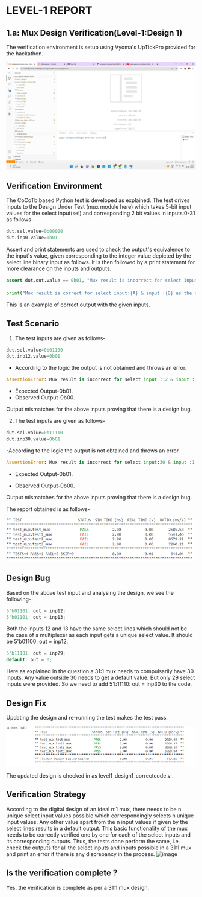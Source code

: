 # LEVEL-1 REPORT 
## 1.a: Mux Design Verification(Level-1:Design 1)
The verification environment is setup using Vyoma's UpTickPro provided for the hackathon.

![Image Link](https://github.com/vyomasystems-lab/challenges-Amreen-Kaur/blob/master/images/ss.jpg)

## Verification Environment
The CoCoTb based Python test is developed as explained. The test drives inputs to the Design Under Test (mux module here) which takes 5-bit input values for the select input(sel) and corresponding 2 bit values in inputs:0-31 as follows-
```python
dut.sel.value=0b00000
dut.inp0.value=0b01
```
Assert and print statements are used to check the output's equivalence to the input's value, given corresponding to the integer value depicted by the select line binary input as follows. It is then followed by a print statement for more clearance on the inputs and outputs.
```python
assert dut.out.value == 0b01, "Mux result is incorrect for select input:{A} & input :{B} as the output is not :{C} rather it is {D}".format(A = int(dut.sel.value),B = int(dut.inp0.value),C = int(dut.inp0.value),D = int(dut.out.value))

print("Mux result is correct for select input:{A} & input :{B} as the output is :{C} and not {D}".format(A = int(dut.sel.value),B = int(dut.inp0.value),C = int(dut.out.value),D = int(dut.inp17.value)))
```
This is an example of correct output with the given inputs.
## Test Scenario
1. The test inputs are given as follows-
```python
dut.sel.value=0b01100
dut.inp12.value=0b01
```
- According to the logic the output is not obtained and throws an error.
```python
AssertionError: Mux result is incorrect for select input :12 & input :1 as the output is not :1 rather it is 00.
```
- Expected Output-0b01.
- Observed Output-0b00.

Output mismatches for the above inputs proving that there is a design bug.

2. The test inputs are given as follows-
```python
dut.sel.value=0b11110
dut.inp30.value=0b01  
```
-According to the logic the output is not obtained and throws an error.
```python
AssertionError: Mux result is incorrect for select input:30 & input :1 as the output is not :1.
```
- Expected Output-0b01.

- Observed Output-0b00.

Output mismatches for the above inputs proving that there is a design bug.

The report obtained is as follows-

![Image Link](https://github.com/vyomasystems-lab/challenges-Amreen-Kaur/blob/master/images/mux.png)

## Design Bug
Based on the above test input and analysing the design, we see the following-
```verilog
5'b01101: out = inp12;
5'b01101: out = inp13;
```
Both the inputs 12 and 13 have the same select lines which should not be the case of a multiplexer as each input gets a unique select value.
It should be 5'b01100: out = inp12.
```verilog
5'b11101: out = inp29;
default: out = 0;
```
Here as explained in the question a 31:1 mux needs to compulsarily have 30 inputs. Any value outside 30 needs to get a default value. But only 29 select inputs were provided. So we need to add 5'b11110: out = inp30 to the code.
## Design Fix
Updating the design and re-running the test makes the test pass.

![Image Link](https://github.com/vyomasystems-lab/challenges-Amreen-Kaur/blob/master/images/mux%20corrected.png)

The updated design is checked in as level1_design1_correctcode.v .

## Verification Strategy
According to the digital design of an ideal n:1 mux, there needs to be n unique select input values possible which correspondingly selects n unique input values. Any other value apart from the n input values if given by the select lines results in a default output. This basic functionality of the mux needs to be correctly verified one by one for each of the select inputs and its corresponding outputs. Thus, the tests done perform the same, i.e. check the outputs for all the select inputs and inputs possible in a 31:1 mux and print an error if there is any discrepancy in the process.
![image]()
## Is the verification complete ?
Yes, the verification is complete as per a 31:1 mux design.




